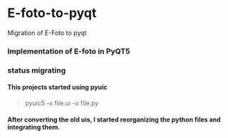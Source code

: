# E-foto-to-pyqt
Migration of E-Foto to pyqt

### Implementation of E-foto in PyQT5

### status migrating

#### This projects started using pyuic

> pyuic5 -x file.ui -o file.py

#### After converting the old uis, I started reorganizing the python files and integrating them.
